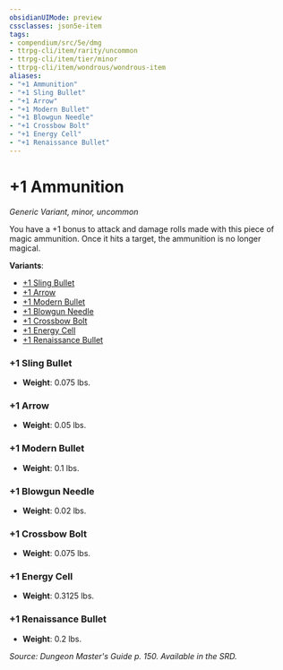 ```yaml
---
obsidianUIMode: preview
cssclasses: json5e-item
tags:
- compendium/src/5e/dmg
- ttrpg-cli/item/rarity/uncommon
- ttrpg-cli/item/tier/minor
- ttrpg-cli/item/wondrous/wondrous-item
aliases: 
- "+1 Ammunition"
- "+1 Sling Bullet"
- "+1 Arrow"
- "+1 Modern Bullet"
- "+1 Blowgun Needle"
- "+1 Crossbow Bolt"
- "+1 Energy Cell"
- "+1 Renaissance Bullet"
---
```

# +1 Ammunition
*Generic Variant, minor, uncommon*  


You have a +1 bonus to attack and damage rolls made with this piece of magic ammunition. Once it hits a target, the ammunition is no longer magical.

**Variants**:
- [+1 Sling Bullet](#+1%20Sling%20Bullet)
- [+1 Arrow](#+1%20Arrow)
- [+1 Modern Bullet](#+1%20Modern%20Bullet)
- [+1 Blowgun Needle](#+1%20Blowgun%20Needle)
- [+1 Crossbow Bolt](#+1%20Crossbow%20Bolt)
- [+1 Energy Cell](#+1%20Energy%20Cell)
- [+1 Renaissance Bullet](#+1%20Renaissance%20Bullet)

### +1 Sling Bullet

- **Weight**: 0.075 lbs.

### +1 Arrow

- **Weight**: 0.05 lbs.

### +1 Modern Bullet

- **Weight**: 0.1 lbs.

### +1 Blowgun Needle

- **Weight**: 0.02 lbs.

### +1 Crossbow Bolt

- **Weight**: 0.075 lbs.

### +1 Energy Cell

- **Weight**: 0.3125 lbs.

### +1 Renaissance Bullet

- **Weight**: 0.2 lbs.


*Source: Dungeon Master's Guide p. 150. Available in the SRD.*